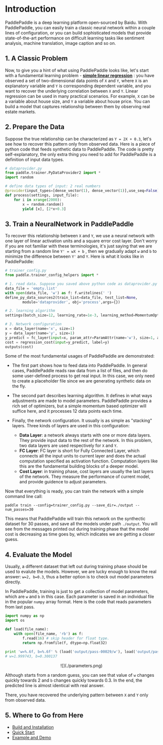 # Introduction

PaddlePaddle is a deep learning platform open-sourced by Baidu. With PaddlePaddle, you can easily train a classic neural network within a couple lines of configuration, or you can build sophisticated models that provide state-of-the-art performance on difficult learning tasks like sentiment analysis, machine translation, image caption and so on.

## 1. A Classic Problem

Now, to give you a hint of what using PaddlePaddle looks like, let's start with a fundamental learning problem - <a href="https://en.wikipedia.org/wiki/Simple_linear_regression">**simple linear regression**</a> : you have observed a set of two-dimensional data points of `X` and `Y`, where `X` is an explanatory variable and `Y` is corresponding dependent variable, and you want to recover the underlying correlation between `X` and `Y`. Linear regression can be used in many practical scenarios. For example, `X` can be a variable about house size, and `Y` a variable about house price. You can build a model that captures relationship between them by observing real estate markets.

## 2. Prepare the Data

Suppose the true relationship can be characterized as `Y = 2X + 0.3`, let's see how to recover this pattern only from observed data. Here is a piece of python code that feeds synthetic data to PaddlePaddle. The code is pretty self-explanatory, the only extra thing you need to add for PaddlePaddle is a definition of input data types.

```python
# dataprovider.py
from paddle.trainer.PyDataProvider2 import *
import random

# define data types of input: 2 real numbers
@provider(input_types=[dense_vector(1), dense_vector(1)],use_seq=False)
def process(settings, input_file):
    for i in xrange(2000):
        x = random.random()
        yield [x], [2*x+0.3]
```

## 3. Train a NeuralNetwork in PaddlePaddle

To recover this relationship between `X` and `Y`, we use a neural network with one layer of linear activation units and a square error cost layer. Don't worry if you are not familiar with these terminologies, it's just saying that we are starting from a random line `Y' = wX + b` , then we gradually adapt `w` and `b` to minimize the difference between `Y'` and `Y`. Here is what it looks like in PaddlePaddle:

```python
# trainer_config.py
from paddle.trainer_config_helpers import *

# 1. read data. Suppose you saved above python code as dataprovider.py
data_file = 'empty.list'
with open(data_file, 'w') as f: f.writelines(' ')
define_py_data_sources2(train_list=data_file, test_list=None, 
        module='dataprovider', obj='process',args={})

# 2. learning algorithm
settings(batch_size=12, learning_rate=1e-3, learning_method=MomentumOptimizer())

# 3. Network configuration
x = data_layer(name='x', size=1)
y = data_layer(name='y', size=1)
y_predict = fc_layer(input=x, param_attr=ParamAttr(name='w'), size=1, act=LinearActivation(), bias_attr=ParamAttr(name='b'))
cost = regression_cost(input=y_predict, label=y)
outputs(cost)
```

Some of the most fundamental usages of PaddlePaddle are demonstrated:

-  The first part shows how to feed data into PaddlePaddle. In general cases, PaddlePaddle reads raw data from a list of files, and then do some user-defined process to get real input. In this case, we only need to create a placeholder file since we are generating synthetic data on the fly.

-  The second part describes learning algorithm. It defines in what ways adjustments are made to model parameters. PaddlePaddle provides a rich set of optimizers, but a simple momentum based optimizer will suffice here, and it processes 12 data points each time.

-  Finally, the network configuration. It usually is as simple as "stacking" layers. Three kinds of layers are used in this configuration:
	-  **Data Layer**: a network always starts with one or more data layers. They provide input data to the rest of the network. In this problem, two data layers are used respectively for `X` and `Y`.
	-  **FC Layer**: FC layer is short for Fully Connected Layer, which connects all the input units to current layer and does the actual computation specified as activation function. Computation layers like this are the fundamental building blocks of a deeper model.
	-  **Cost Layer**: in training phase, cost layers are usually the last layers of the network. They measure the performance of current model, and provide guidence to adjust parameters.

Now that everything is ready, you can train the network with a simple command line call:
 ```
 paddle train --config=trainer_config.py --save_dir=./output --num_passes=30
 ```

This means that PaddlePaddle will train this network on the synthectic dataset for 30 passes, and save all the models under path `./output`. You will see from the messages printed out during training phase that the model cost is decreasing as time goes by, which indicates we are getting a closer guess.


## 4. Evaluate the Model

Usually, a different dataset that left out during training phase should be used to evalute the models. However, we are lucky enough to know the real answer: `w=2, b=0.3`, thus a better option is to check out model parameters directly.

In PaddlePaddle, training is just to get a collection of model parameters, which are `w` and `b` in this case. Each parameter is saved in an individual file in the popular `numpy` array format. Here is the code that reads parameters from last pass.

```python
import numpy as np
import os

def load(file_name):
    with open(file_name, 'rb') as f:
        f.read(16) # skip header for float type.
        return np.fromfile(f, dtype=np.float32)
        
print 'w=%.6f, b=%.6f' % (load('output/pass-00029/w'), load('output/pass-00029/b'))
# w=1.999743, b=0.300137
```

<center> ![](./parameters.png) </center>

Although starts from a random guess, you can see that value of `w` changes quickly towards 2 and `b` changes quickly towards 0.3. In the end, the predicted line is almost identical with real answer.

There, you have recovered the underlying pattern between `X` and `Y` only from observed data.


## 5. Where to Go from Here

- <a href="../build/index.html"> Build and Installation </a>
- <a href="../demo/quick_start/index_en.html">Quick Start</a>
- <a href="../demo/index.html">Example and Demo</a>
